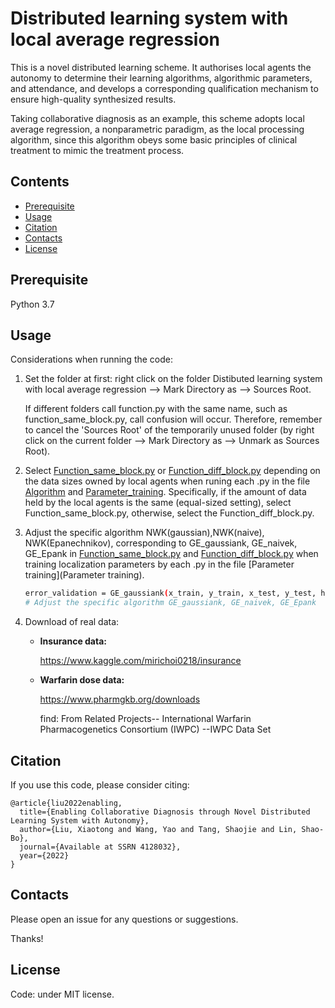 # Distributed learning system with local average regression

This is a novel distributed learning scheme. It authorises local agents the autonomy to determine their learning algorithms, algorithmic parameters, and attendance, and develops a corresponding qualification mechanism to ensure high-quality synthesized results.

Taking collaborative diagnosis as an example, this scheme adopts local average regression, a nonparametric paradigm, as the local processing algorithm, since this algorithm obeys some basic principles of clinical treatment to mimic the treatment process.




## Contents

- [Prerequisite](#Prerequisite)
- [Usage](#Usage)
- [Citation](#Citation)
- [Contacts](#Contacts)
- [License](#license)

## Prerequisite

Python 3.7

## Usage

Considerations when running the code:

1. Set the folder at first: right click on the folder Distibuted learning system with local average regression --> Mark Directory as --> Sources Root.

   If different folders call function.py with the same name, such as function_same_block.py, call confusion will occur. Therefore, remember to cancel the 'Sources Root' of the temporarily unused folder (by right click on the current folder --> Mark Directory as --> Unmark as Sources Root).

2. Select [Function_same_block.py](Function_same_block.py)  or [Function_diff_block.py](Function_diff_block.py)  depending on the data sizes owned by local agents when runing each .py in the file [Algorithm](Algorithm) and  [Parameter_training](Parameter_training). Specifically, if the amount of data held by the local agents is the same (equal-sized setting), select Function_same_block.py, otherwise, select the Function_diff_block.py.

3. Adjust the specific algorithm NWK(gaussian),NWK(naive), NWK(Epanechnikov), corresponding to GE_gaussiank, GE_naivek, GE_Epank in [Function_same_block.py](Function_same_block.py)  and [Function_diff_block.py](Function_diff_block.py)  when training localization parameters by each .py in the file [Parameter training](Parameter training).

   ```sh
   error_validation = GE_gaussiank(x_train, y_train, x_test, y_test, h, d, s)   
   # Adjust the specific algorithm GE_gaussiank, GE_naivek, GE_Epank
   ```

4. Download of real data: 

   * **Insurance data:**

     https://www.kaggle.com/mirichoi0218/insurance 

   * **Warfarin dose data:**

      https://www.pharmgkb.org/downloads

     find: From Related Projects-- International Warfarin Pharmacogenetics Consortium (IWPC) --IWPC Data Set

## Citation

If you use this code, please consider citing:

```
@article{liu2022enabling,
  title={Enabling Collaborative Diagnosis through Novel Distributed Learning System with Autonomy},
  author={Liu, Xiaotong and Wang, Yao and Tang, Shaojie and Lin, Shao-Bo},
  journal={Available at SSRN 4128032},
  year={2022}
}
```

## Contacts

Please open an issue for any questions or suggestions.

Thanks! 


## License

Code: under MIT license.
